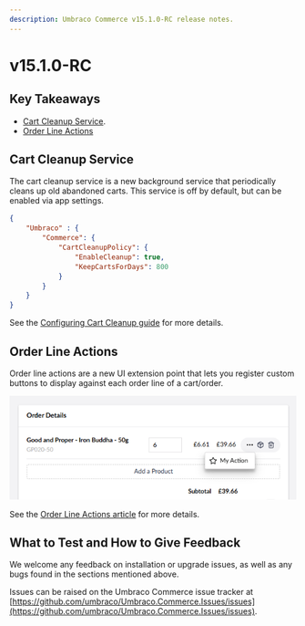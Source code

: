 ```yaml
---
description: Umbraco Commerce v15.1.0-RC release notes.
---
```


# v15.1.0-RC

## Key Takeaways

* [Cart Cleanup Service](v15.1.0-rc.md#cart-cleanup-service).
* [Order Line Actions](v15.1.0-rc.md#order-line-actions)

## Cart Cleanup Service

The cart cleanup service is a new background service that periodically cleans up old abandoned carts. This service is off by default, but can be enabled via app settings.

```json
{
    "Umbraco" : {
        "Commerce": {
            "CartCleanupPolicy": {
                "EnableCleanup": true,
                "KeepCartsForDays": 800
            }
        }
    }
}
```

See the [Configuring Cart Cleanup guide](../how-to-guides/configuring-cart-cleanup.md) for more details.

## Order Line Actions

Order line actions are a new UI extension point that lets you register custom buttons to display against each order line of a cart/order. 


![Custom Order Line Action](../media/v14/order-line-action.png)

See the [Order Line Actions article](../key-concepts/ui-extensions/order-line-actions.md) for more details.


## What to Test and How to Give Feedback

We welcome any feedback on installation or upgrade issues, as well as any bugs found in the sections mentioned above.

Issues can be raised on the Umbraco Commerce issue tracker at [https://github.com/umbraco/Umbraco.Commerce.Issues/issues](https://github.com/umbraco/Umbraco.Commerce.Issues/issues).
